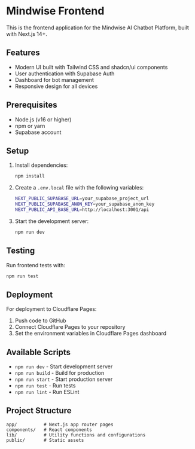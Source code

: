 # Mindwise Frontend

This is the frontend application for the Mindwise AI Chatbot Platform, built with Next.js 14+.

## Features

- Modern UI built with Tailwind CSS and shadcn/ui components
- User authentication with Supabase Auth
- Dashboard for bot management
- Responsive design for all devices

## Prerequisites

- Node.js (v16 or higher)
- npm or yarn
- Supabase account

## Setup

1. Install dependencies:
   ```bash
   npm install
   ```

2. Create a `.env.local` file with the following variables:
   ```bash
   NEXT_PUBLIC_SUPABASE_URL=your_supabase_project_url
   NEXT_PUBLIC_SUPABASE_ANON_KEY=your_supabase_anon_key
   NEXT_PUBLIC_API_BASE_URL=http://localhost:3001/api
   ```

3. Start the development server:
   ```bash
   npm run dev
   ```

## Testing

Run frontend tests with:
```bash
npm run test
```

## Deployment

For deployment to Cloudflare Pages:
1. Push code to GitHub
2. Connect Cloudflare Pages to your repository
3. Set the environment variables in Cloudflare Pages dashboard

## Available Scripts

- `npm run dev` - Start development server
- `npm run build` - Build for production
- `npm run start` - Start production server
- `npm run test` - Run tests
- `npm run lint` - Run ESLint

## Project Structure

```
app/          # Next.js app router pages
components/   # React components
lib/          # Utility functions and configurations
public/       # Static assets
```